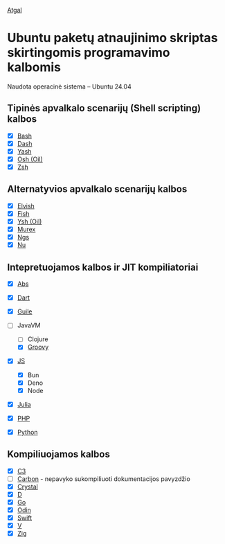 [Atgal](../readme.md)

# Ubuntu paketų atnaujinimo skriptas skirtingomis programavimo kalbomis

Naudota operacinė sistema – Ubuntu 24.04

## Tipinės apvalkalo scenarijų (Shell scripting) kalbos

* [x] [Bash](bash_readme.md)
* [x] [Dash](dash_readme.md)
* [x] [Yash](yash_readme.md)
* [x] [Osh (Oil)](oil-osh_readme.md)
* [x] [Zsh](zsh_readme.md)
  
## Alternatyvios apvalkalo scenarijų kalbos

* [x] [Elvish](elvish_readme.md)
* [x] [Fish](fish_readme.md)
* [x] [Ysh (Oil)](oil-ysh_readme.md)
* [x] [Murex](murex_readme.md)
* [x] [Ngs](ngs_readme.md)
* [x] [Nu](nu_readme.md)

## Intepretuojamos kalbos ir JIT kompiliatoriai

* [x] [Abs](abs_readme.md)
* [x] [Dart](dart_readme.md)
* [x] [Guile](guile_readme.md)

* [ ] JavaVM
  
  * [ ] Clojure
  * [X] [Groovy](groovy_readme.md)

* [x] [JS](js_readme.md)
  * [x] Bun
  * [x] Deno
  * [x] Node
* [x] [Julia](julia_readme.md)
* [x] [PHP](php_readme.md)
* [x] [Python](py_readme.md)

## Kompiliuojamos kalbos

* [x] [C3](c3_readme.md)
* [ ] [Carbon](carbon_readme.md) - nepavyko sukompiliuoti dokumentacijos pavyzdžio
* [x] [Crystal](crystal_readme.md)
* [x] [D](d_readme.md)
* [x] [Go](go_readme.md)
* [x] [Odin](odin_readme.md)
* [x] [Swift](swift_readme.md)
* [x] [V](v_readme.md)
* [x] [Zig](zig_readme.md)

